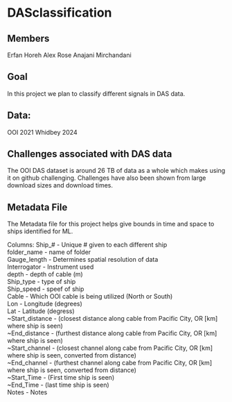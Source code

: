 # DASclassification

## Members
Erfan Horeh
Alex Rose
Anajani Mirchandani

## Goal
In this project we plan to classify different signals in DAS data.

## Data:
OOI 2021
Whidbey 2024

## Challenges associated with DAS data
The OOI DAS dataset is around 26 TB of data as a whole which makes using it on github challenging. Challenges have also been shown from large download sizes and download times.

## Metadata File
The Metadata file for this project helps give bounds in time and space to ships identified for ML.

Columns:
Ship_# - Unique # given to each different ship  
folder_name - name of folder  
Gauge_length - Determines spatial resolution of data  
Interrogator - Instrument used  
depth - depth of cable (m)  
Ship_type - type of ship  
Ship_speed - speef of ship  
Cable - Which OOI cable is being utilized (North or South)  
Lon	- Longitude (degrees)  
Lat	- Latitude (degress)  
~Start_distance - (closest distance along cable from Pacific City, OR [km] where ship is seen)  
~End_distance - (furthest distance along cable from Pacific City, OR [km] where ship is seen)  
~Start_channel - (closest channel along cabe from Pacific City, OR [km] where ship is seen, converted from distance)  
~End_channel - (furthest channel along cabe from Pacific City, OR [km] where ship is seen, converted from distance)  
~Start_Time - (First time ship is seen)  
~End_Time -	(last time ship is seen)  
Notes - Notes  



